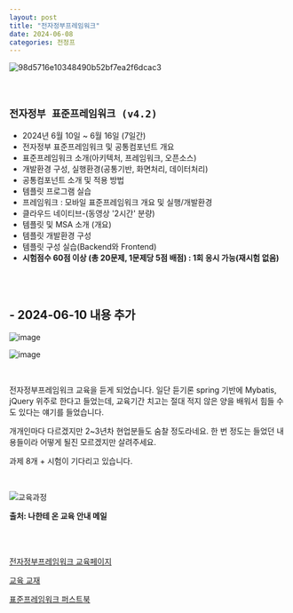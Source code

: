 ```yaml
---
layout: post
title: "전자정부프레임워크"
date: 2024-06-08
categories: 전정프
---
```

![98d5716e10348490b52bf7ea2f6dcac3](https://github.com/ymind14563/ymind14563.github.io/assets/163737600/4d949f3c-4f1f-4062-8dd4-6566360e2d21)

<br>

## <b>`전자정부 표준프레임워크 (v4.2)`</b>

* 2024년 6월 10일 ~ 6월 16일 (7일간)
* 전자정부 표준프레임워크 및 공통컴포넌트 개요
* 표준프레임워크 소개(아키텍처, 프레임워크, 오픈소스)
* 개발환경 구성, 실행환경(공통기반, 화면처리, 데이터처리)
* 공통컴포넌트 소개 및 적용 방법
* 템플릿 프로그램 실습
* 프레임워크 : 모바일 표준프레임워크 개요 및 실행/개발환경
* 클라우드 네이티브-(동영상 '2시간' 분량)
* ​​​​​​​템플릿 및 MSA 소개 (개요)
* ​​​​​​​템플릿 개발환경 구성
* 템플릿 구성 실습​​​​​​​(Backend와 Frontend) 
* **시험점수 60점 이상 (총 20문제, 1문제당 5점 배점)  : 1회 응시 가능(재시험 없음)**

<br>
<br>

## - 2024-06-10 내용 추가

![image](https://github.com/ymind14563/personalities/assets/163737600/807c3ded-8f39-4ebf-936d-12519a8312ee)

![image](https://github.com/ymind14563/personalities/assets/163737600/db1a30f0-5341-458e-a9b1-85f1c411a4f8)

<br>

전자정부프레임워크 교육을 듣게 되었습니다.
일단 듣기론 spring 기반에 Mybatis, jQuery 위주로 한다고 들었는데, 교육기간 치고는 절대 적지 않은 양을 배워서 힘들 수도 있다는 얘기를 들었습니다. <br>

개개인마다 다르겠지만 2~3년차 현업분들도 숨찰 정도라네요.
한 번 정도는 들었던 내용들이라 어떻게 될진 모르겠지만
살려주세요. <br>

과제 8개 + 시험이 기다리고 있습니다.


<br>

![교육과정](https://github.com/ymind14563/ymind14563.github.io/assets/163737600/2a144cd2-601d-48ea-8dee-f17740d75512)

**출처: 나한테 온 교육 안내 메일**

<br>
<br>

[전자정부프레임워크 교육페이지](https://www.egovframe.go.kr/home/eduinfo/eduinfoRead.do?pagerOffset=0&searchKey=&searchValue=&menuNo=64&eduId=EDU_0000000000001190)

[교육 교재](https://www.egovframe.go.kr/home/ntt/nttRead.do?pagerOffset=0&searchKey=&searchValue=&menuNo=65&bbsId=4&nttId=1750)

[표준프레임워크 퍼스트북](https://www.egovframe.go.kr/home/ntt/nttRead.do?menuNo=65&bbsId=4&nttId=1449)